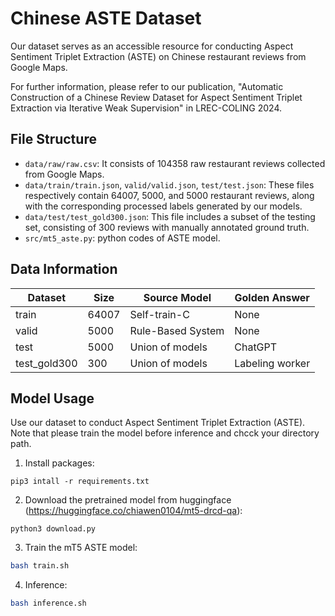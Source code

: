 # Chinese ASTE Dataset
Our dataset serves as an accessible resource for conducting Aspect Sentiment Triplet Extraction (ASTE) on Chinese restaurant reviews from Google Maps.

For further information, please refer to our publication, "Automatic Construction of a Chinese Review Dataset for Aspect Sentiment Triplet Extraction via Iterative Weak Supervision" in LREC-COLING 2024.


## File Structure
- `data/raw/raw.csv`: It consists of 104358 raw restaurant reviews collected from Google Maps.
- `data/train/train.json`, `valid/valid.json`, `test/test.json`: These files respectively contain 64007, 5000, and 5000 restaurant reviews, along with the corresponding processed labels generated by our models.
- `data/test/test_gold300.json`: This file includes a subset of the testing set, consisting of 300 reviews with manually annotated ground truth.
- `src/mt5_aste.py`: python codes of ASTE model.


## Data Information
|Dataset|Size|Source Model|Golden Answer|
|-------|----|------------|---------|
|train|64007|Self-train-C|None|
|valid|5000|Rule-Based System|None|
|test|5000|Union of models|ChatGPT|
|test_gold300|300|Union of models|Labeling worker|


## Model Usage
Use our dataset to conduct Aspect Sentiment Triplet Extraction (ASTE). Note that please train the model before inference and chcck your directory path.
1. Install packages:
  ```
  pip3 intall -r requirements.txt
  ```

2. Download the pretrained model from huggingface (https://huggingface.co/chiawen0104/mt5-drcd-qa):
  ```
  python3 download.py
  ```

3. Train the mT5 ASTE model:
  ```bash
  bash train.sh
  ```

4. Inference:
  ```bash
  bash inference.sh
  ```

